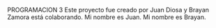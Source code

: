 PROGRAMACION 3
Este proyecto fue creado por Juan Diosa y Brayan Zamora está colaborando. Mi nombre es Juan. Mi nombre es Brayan.